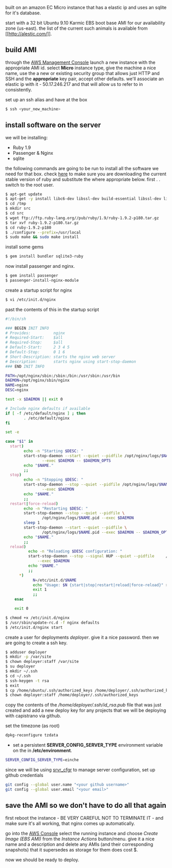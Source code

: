built on an amazon EC Micro instance that has a elastic ip and uses an sqlite for it's database.

start with a 32 bit Ubuntu 9.10 Karmic EBS boot base AMI for our availability zone (us-east). the list of the current such animals is available from [[http://alestic.com/]].

build AMI
------
through the [AWS Management Console](http://aws.amazon.com/console/) launch a new instance with the appropriate AMI id. select __Micro__ instance type, give the machine a nice name, use the a new or existing security group that allows just HTTP and SSH and the __appropriate__ key pair, accept other defaults. we'll associate an elastic ip with it - 50.17.246.217 and that will allow us to refer to in consistently. 

set up an ssh alias and have at the box

```sh
$ ssh <your_new_machine>
```

install software on the server
--------
we will be installing:
* Ruby 1.9
* Passenger & Nginx
* sqlite

the following commands are going to be run to install all the software we need for that box. check [here](http://www.ruby-lang.org/en/downloads/) to make sure you are downloading the current stable version of ruby and substitute the where appropriate below. first . . switch to the root user.
```sh
$ apt-get update
$ apt-get -y install libc6-dev libssl-dev build-essential libssl-dev libreadline5-dev zlib1g-dev libcurl4-gnutls-dev sqlite3 libsqlite3-dev git-core
$ cd /tmp
$ mkdir src
$ cd src
$ wget ftp://ftp.ruby-lang.org//pub/ruby/1.9/ruby-1.9.2-p180.tar.gz
$ tar xvf ruby-1.9.2-p180.tar.gz
$ cd ruby-1.9.2-p180
$ ./configure --prefix=/usr/local
$ sudo make && sudo make install
```

install some gems
```sh
$ gem install bundler sqlite3-ruby
```
now install passenger and nginx.
```sh
$ gem install passenger
$ passenger-install-nginx-module
```

create a startup script for nginx
```sh
$ vi /etc/init.d/nginx
```

past the contents of this in the startup script
```sh
#!/bin/sh

### BEGIN INIT INFO
# Provides:          nginx
# Required-Start:    $all
# Required-Stop:     $all
# Default-Start:     2 3 4 5
# Default-Stop:      0 1 6
# Short-Description: starts the nginx web server
# Description:       starts nginx using start-stop-daemon
### END INIT INFO

PATH=/opt/nginx/sbin:/sbin:/bin:/usr/sbin:/usr/bin
DAEMON=/opt/nginx/sbin/nginx
NAME=nginx
DESC=nginx

test -x $DAEMON || exit 0

# Include nginx defaults if available
if [ -f /etc/default/nginx ] ; then
        . /etc/default/nginx
fi

set -e

case "$1" in
  start)
        echo -n "Starting $DESC: "
        start-stop-daemon --start --quiet --pidfile /opt/nginx/logs/$NAME.pid \
                --exec $DAEMON -- $DAEMON_OPTS
        echo "$NAME."
        ;;
  stop)
        echo -n "Stopping $DESC: "
        start-stop-daemon --stop --quiet --pidfile /opt/nginx/logs/$NAME.pid \
                --exec $DAEMON
        echo "$NAME."
        ;;
  restart|force-reload)
        echo -n "Restarting $DESC: "
        start-stop-daemon --stop --quiet --pidfile \
                /opt/nginx/logs/$NAME.pid --exec $DAEMON
        sleep 1
        start-stop-daemon --start --quiet --pidfile \
                /opt/nginx/logs/$NAME.pid --exec $DAEMON -- $DAEMON_OPTS
        echo "$NAME."
        ;;
  reload)
          echo -n "Reloading $DESC configuration: "
          start-stop-daemon --stop --signal HUP --quiet --pidfile     /opt/nginx/logs/$NAME.pid \
              --exec $DAEMON
          echo "$NAME."
          ;;
      *)
            N=/etc/init.d/$NAME
            echo "Usage: $N {start|stop|restart|reload|force-reload}" >&2
            exit 1
            ;;
    esac

    exit 0
```

```sh
$ chmod +x /etc/init.d/nginx
$ /usr/sbin/update-rc.d -f nginx defaults
$ /etc/init.d/nginx start
```

create a user for deployments _deployer_. give it a nice password. then we are going to create a ssh key. 
```sh
$ adduser deployer
$ mkdir -p /var/site
$ chown deployer:staff /var/site
$ su deployer
$ mkdir ~/.ssh
$ cd ~/.ssh
$ ssh-keygen -t rsa
$ exit
$ cp /home/ubuntu/.ssh/authorized_keys /home/deployer/.ssh/authorized_keys
$ chown deployer:staff /home/deployer/.ssh/authorized_keys
```

copy the contents of the _/home/deployer/.ssh/id_rsa.pub_ file that was just created and add a new deploy key for any projects that we will be deploying with capistrano via github.

set the timezone (as root)
```sh
dpkg-reconfigure tzdata
```

- set a persistent __SERVER_CONFIG_SERVER_TYPE__ environment variable on the  in __/etc/environment__.
```sh
SERVER_CONFIG_SERVER_TYPE=einche
```

since we will be using [srvr_cfgr](https://github.com/gn0m30/srvr_cfgr) to manage server configuration, set up github credentials
```sh
git config --global user.name "<your github username>"
git config --global user.email "<your email>"
```

save the AMI so we don't have to do all that again
-------------------
first reboot the instance - BE VERY CAREFUL NOT TO TERMINATE IT - and make sure it's all working, that nginx comes up automatically. 

go into the [AWS Console](https://console.aws.amazon.com/ec2/home?region=us-east-1#s=Instances) select the running instance and choose _Create Image (EBS AMI)_ from the _Instance Actions_ button/menu. give it a nice name and a description and delete any AMIs (and their corresponding snapshots) that it supersedes as storage for them does cost $.

now we should be ready to deploy.
